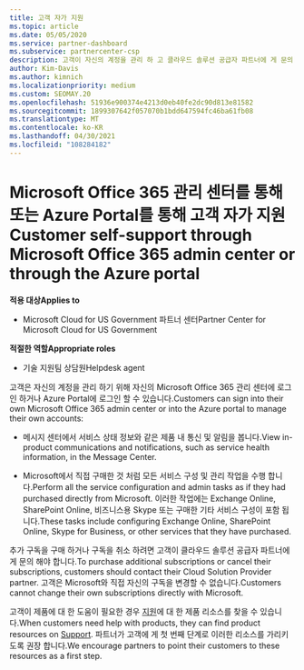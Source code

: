 ```yaml
---
title: 고객 자가 지원
ms.topic: article
ms.date: 05/05/2020
ms.service: partner-dashboard
ms.subservice: partnercenter-csp
description: 고객이 자신의 계정을 관리 하 고 클라우드 솔루션 공급자 파트너에 게 문의 해야 하는 시기와 위치를 알아봅니다.
author: Kim-Davis
ms.author: kimnich
ms.localizationpriority: medium
ms.custom: SEOMAY.20
ms.openlocfilehash: 51936e900374e4213d0eb40fe2dc90d813e81582
ms.sourcegitcommit: 1899307642f057070b1bdd647594fc46ba61fb08
ms.translationtype: MT
ms.contentlocale: ko-KR
ms.lasthandoff: 04/30/2021
ms.locfileid: "108284182"
---
```

# <a name="customer-self-support-through-microsoft-office-365-admin-center-or-through-the-azure-portal"></a><span data-ttu-id="bf791-103">Microsoft Office 365 관리 센터를 통해 또는 Azure Portal를 통해 고객 자가 지원</span><span class="sxs-lookup"><span data-stu-id="bf791-103">Customer self-support through Microsoft Office 365 admin center or through the Azure portal</span></span>

<span data-ttu-id="bf791-104">**적용 대상**</span><span class="sxs-lookup"><span data-stu-id="bf791-104">**Applies to**</span></span>

- <span data-ttu-id="bf791-105">Microsoft Cloud for US Government 파트너 센터</span><span class="sxs-lookup"><span data-stu-id="bf791-105">Partner Center for Microsoft Cloud for US Government</span></span>

<span data-ttu-id="bf791-106">**적절한 역할**</span><span class="sxs-lookup"><span data-stu-id="bf791-106">**Appropriate roles**</span></span>

- <span data-ttu-id="bf791-107">기술 지원팀 상담원</span><span class="sxs-lookup"><span data-stu-id="bf791-107">Helpdesk agent</span></span>

<span data-ttu-id="bf791-108">고객은 자신의 계정을 관리 하기 위해 자신의 Microsoft Office 365 관리 센터에 로그인 하거나 Azure Portal에 로그인 할 수 있습니다.</span><span class="sxs-lookup"><span data-stu-id="bf791-108">Customers can sign into their own Microsoft Office 365 admin center or into the Azure portal to manage their own accounts:</span></span>

- <span data-ttu-id="bf791-109">메시지 센터에서 서비스 상태 정보와 같은 제품 내 통신 및 알림을 봅니다.</span><span class="sxs-lookup"><span data-stu-id="bf791-109">View in-product communications and notifications, such as service health information, in the Message Center.</span></span>

- <span data-ttu-id="bf791-110">Microsoft에서 직접 구매한 것 처럼 모든 서비스 구성 및 관리 작업을 수행 합니다.</span><span class="sxs-lookup"><span data-stu-id="bf791-110">Perform all the service configuration and admin tasks as if they had purchased directly from Microsoft.</span></span> <span data-ttu-id="bf791-111">이러한 작업에는 Exchange Online, SharePoint Online, 비즈니스용 Skype 또는 구매한 기타 서비스 구성이 포함 됩니다.</span><span class="sxs-lookup"><span data-stu-id="bf791-111">These tasks include configuring Exchange Online, SharePoint Online, Skype for Business, or other services that they have purchased.</span></span>

<span data-ttu-id="bf791-112">추가 구독을 구매 하거나 구독을 취소 하려면 고객이 클라우드 솔루션 공급자 파트너에 게 문의 해야 합니다.</span><span class="sxs-lookup"><span data-stu-id="bf791-112">To purchase additional subscriptions or cancel their subscriptions, customers should contact their Cloud Solution Provider partner.</span></span> <span data-ttu-id="bf791-113">고객은 Microsoft와 직접 자신의 구독을 변경할 수 없습니다.</span><span class="sxs-lookup"><span data-stu-id="bf791-113">Customers cannot change their own subscriptions directly with Microsoft.</span></span>

<span data-ttu-id="bf791-114">고객이 제품에 대 한 도움이 필요한 경우 [지원](https://partnercenter.microsoft.com/partner/support)에 대 한 제품 리소스를 찾을 수 있습니다.</span><span class="sxs-lookup"><span data-stu-id="bf791-114">When customers need help with products, they can find product resources on [Support](https://partnercenter.microsoft.com/partner/support).</span></span> <span data-ttu-id="bf791-115">파트너가 고객에 게 첫 번째 단계로 이러한 리소스를 가리키도록 권장 합니다.</span><span class="sxs-lookup"><span data-stu-id="bf791-115">We encourage partners to point their customers to these resources as a first step.</span></span>

 

 



